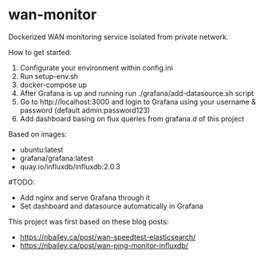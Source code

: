 # wan-monitor
Dockerized WAN monitoring service isolated from private network.

How to get started:
1. Configurate your environment within config.ini
2. Run setup-env.sh
3. docker-compose up
4. After Grafana is up and running run ./grafana/add-datasource.sh script
5. Go to http://localhost:3000 and login to Grafana using your username & password (default admin:password123)
6. Add dashboard basing on flux queries from grafana.d of this project


Based on images:
- ubuntu:latest
- grafana/grafana:latest
- quay.io/influxdb/influxdb:2.0.3

#TODO:
- Add nginx and serve Grafana through it
- Set dashboard and datasource automatically in Grafana

This project was first based on these blog posts:
- https://nbailey.ca/post/wan-speedtest-elasticsearch/
- https://nbailey.ca/post/wan-ping-monitor-influxdb/
